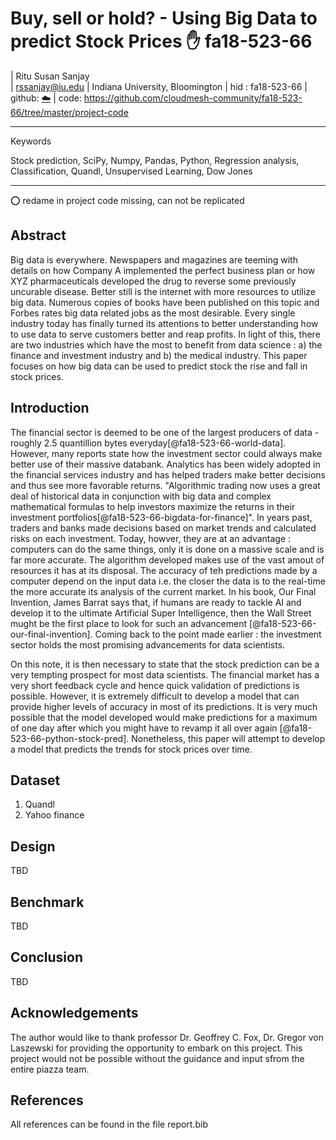# Buy, sell or hold? - Using Big Data to predict Stock Prices  :hand:  fa18-523-66

| Ritu Susan Sanjay   
|  rssanjay@iu.edu
| Indiana University, Bloomington
| hid : fa18-523-66
| github: [:cloud:](https://github.com/cloudmesh-community/fa18-523-58/blob/master/project-report/report.md)
| code: https://github.com/cloudmesh-community/fa18-523-66/tree/master/project-code

---

Keywords

Stock prediction, SciPy, Numpy, Pandas, Python, Regression analysis, Classification, Quandl, Unsupervised Learning, Dow Jones

---

:o: redame in project code missing, can not be replicated

## Abstract

Big data is everywhere. Newspapers and magazines are teeming with details on how Company A implemented the perfect business plan or how XYZ pharmaceuticals developed the drug to reverse some previously uncurable disease. Better still is the internet with more resources to utilize big data. Numerous copies of books have been published on this topic and Forbes rates big data related jobs as the most desirable. Every single industry today has finally turned its attentions to better understanding how to use data to serve customers better and reap profits. In light of this, there are two industries which have the most to benefit from data science : a) the finance and investment industry and b) the medical industry. This paper focuses on how big data can be used to predict stock the rise and fall in stock prices. 


## Introduction

The financial sector is deemed to be one of the largest producers of data - roughly 2.5 quantillion bytes everyday[@fa18-523-66-world-data]. However, many reports state how the investment sector could always make better use of their massive databank. Analytics
has been widely adopted in the financial services industry and has helped traders make better decisions and thus see more
favorable returns. "Algorithmic trading now uses a great deal of historical data in conjunction with big data and complex 
mathematical formulas to help investors maximize the returns in their investment portfolios[@fa18-523-66-bigdata-for-finance]". In years past, traders and banks made decisions based on market trends and calculated risks on each investment. Today, howver, they are at an advantage : computers can do the same things, only it is done on a massive scale and is far more accurate. The algorithm developed makes use of the vast amout of resources it has at its disposal. The accuracy of teh predictions made by a computer depend on the input data i.e. the closer the data is to the real-time the more accurate its analysis of the current market. In his book, Our Final Invention, James Barrat says that, if humans are ready to tackle AI and develop it to the ultimate Artificial Super Intelligence, then the Wall Street mught be the first place to look for such an advancement [@fa18-523-66-our-final-invention]. Coming back to the point made earlier : the investment sector holds the most promising advancements for data scientists. 

On this note, it is then necessary to state that the stock prediction can be a very tempting prospect for most data scientists. The financial market has a very short feedback cycle and hence quick validation of predictions is possible. However, it is extremely difficult to develop a model that can provide higher levels of accuracy in most of its predictions. It is very much possible that the model developed would make predictions for a maximum of one day after which you might have to revamp it all over again [@fa18-523-66-python-stock-pred]. Nonetheless, this paper will attempt to develop a model that predicts the trends for stock prices over time.

## Dataset

1) Quandl
2) Yahoo finance

## Design

TBD

## Benchmark

TBD

## Conclusion

TBD

## Acknowledgements

The author would like to thank professor Dr. Geoffrey C. Fox, Dr. Gregor von Laszewski for providing the opportunity to embark on this project. This project would not be possible without the guidance and input sfrom the entire piazza team.

## References

All references can be found in the file report.bib
